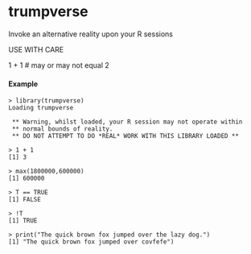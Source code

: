 # trumpverse

Invoke an alternative reality upon your R sessions

USE WITH CARE

1 + 1 # may or may not equal 2

#### Example

```
> library(trumpverse)
Loading trumpverse

 ** Warning, whilst loaded, your R session may not operate within
 ** normal bounds of reality.
 ** DO NOT ATTEMPT TO DO *REAL* WORK WITH THIS LIBRARY LOADED **

> 1 + 1
[1] 3

> max(1800000,600000)
[1] 600000

> T == TRUE
[1] FALSE

> !T
[1] TRUE

> print("The quick brown fox jumped over the lazy dog.")
[1] "The quick brown fox jumped over covfefe")
```
